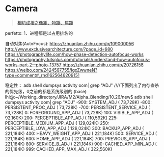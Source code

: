 # Camera

> [相机成相之像距、物距、焦距](http://www.4k8k.xyz/article/u012572552/109694172)

perfetto:
1、进程都是以占用排名的

自动对焦(AutoFocus):
https://zhuanlan.zhihu.com/p/109000056
http://www.exclusivearchitecture.com/?page_id=980
https://photographylife.com/how-phase-detection-autofocus-works
https://photography.tutsplus.com/tutorials/understand-how-autofocus-works-part-2--photo-13757
https://zhuanlan.zhihu.com/p/20726158
https://weibo.com/2424567755/IgxZwwneN?type=comment#_rnd1625646209151

稳定性：
adb shell dumpsys activity oom| grep "ADJ"
////下面列出了内存查杀的优先级，0之前的都是系统级别的
(base) lhl@:~/Working_directory/JIRA/M2/Alpha_Blending/10.26/new$ adb shell dumpsys activity oom| grep "ADJ"
-900: SYSTEM_ADJ (   73,728K)
-800: PERSISTENT_PROC_ADJ (   73,728K)
-700: PERSISTENT_SERVICE_ADJ (   73,728K)
0: FOREGROUND_APP_ADJ (   73,728K)
100: VISIBLE_APP_ADJ (   92,160K)
200: PERCEPTIBLE_APP_ADJ (  110,592K)
225: PERCEPTIBLE_MEDIUM_APP_ADJ (  129,024K)
250: PERCEPTIBLE_LOW_APP_ADJ (  129,024K)
300: BACKUP_APP_ADJ (  221,184K)
400: HEAVY_WEIGHT_APP_ADJ (  221,184K)
500: SERVICE_ADJ (  221,184K)
600: HOME_APP_ADJ (  221,184K)
700: PREVIOUS_APP_ADJ (  221,184K)
800: SERVICE_B_ADJ (  221,184K)
900: CACHED_APP_MIN_ADJ (  221,184K)
999: CACHED_APP_MAX_ADJ (  322,560K)